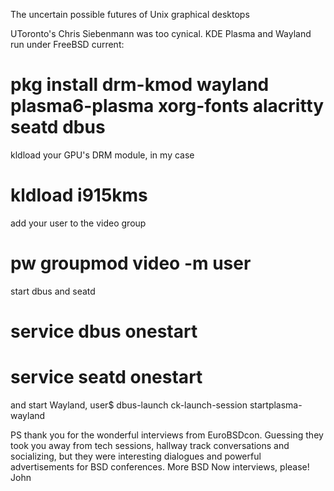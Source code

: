 The uncertain possible futures of Unix graphical desktops

UToronto's Chris Siebenmann was too cynical.
KDE Plasma and Wayland run under FreeBSD current:

# pkg install drm-kmod wayland plasma6-plasma xorg-fonts alacritty seatd dbus

kldload your GPU's DRM module, in my case
# kldload i915kms

add your user to the video group
# pw groupmod video -m user

start dbus and seatd
# service dbus onestart
# service seatd onestart

and start Wayland,
user$ dbus-launch ck-launch-session startplasma-wayland

PS thank you for the wonderful interviews from EuroBSDcon.
Guessing they took you away from tech sessions, hallway track
conversations and socializing, but they were interesting
dialogues and powerful advertisements for BSD conferences.
More BSD Now interviews, please!
John
